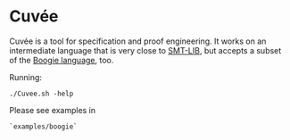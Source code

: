 # Cuvée

Cuvée is a tool for specification and proof engineering.
It works on an intermediate language that is very close to [SMT-LIB](smtlib.cs.uiowa.edu/),
but accepts a subset of the [Boogie language](https://github.com/boogie-org), too.

Running:

    ./Cuvee.sh -help

Please see examples in

    `examples/boogie`